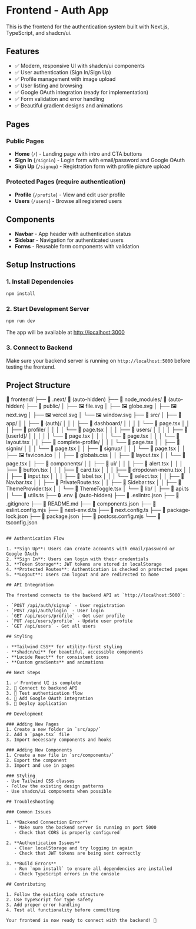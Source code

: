 # Frontend - Auth App

This is the frontend for the authentication system built with Next.js, TypeScript, and shadcn/ui.

## Features

- ✅ Modern, responsive UI with shadcn/ui components
- ✅ User authentication (Sign In/Sign Up)
- ✅ Profile management with image upload
- ✅ User listing and browsing
- ✅ Google OAuth integration (ready for implementation)
- ✅ Form validation and error handling
- ✅ Beautiful gradient designs and animations

## Pages

### Public Pages
- **Home** (`/`) - Landing page with intro and CTA buttons
- **Sign In** (`/signin`) - Login form with email/password and Google OAuth
- **Sign Up** (`/signup`) - Registration form with profile picture upload

### Protected Pages (require authentication)
- **Profile** (`/profile`) - View and edit user profile
- **Users** (`/users`) - Browse all registered users

## Components

- **Navbar** - App header with authentication status
- **Sidebar** - Navigation for authenticated users
- **Forms** - Reusable form components with validation

## Setup Instructions

### 1. Install Dependencies
```bash
npm install
```

### 2. Start Development Server
```bash
npm run dev
```

The app will be available at [http://localhost:3000](http://localhost:3000)

### 3. Connect to Backend

Make sure your backend server is running on `http://localhost:5000` before testing the frontend.

## Project Structure

📁 frontend/
    ├── 📁 .next/ 🚫 (auto-hidden)
    ├── 📁 node_modules/ 🚫 (auto-hidden)
    ├── 📁 public/
    │   ├── 🖼️ file.svg
    │   ├── 🖼️ globe.svg
    │   ├── 🖼️ next.svg
    │   ├── 🖼️ vercel.svg
    │   └── 🖼️ window.svg
    ├── 📁 src/
    │   ├── 📁 app/
    │   │   ├── 📁 (auth)/
    │   │   │   ├── 📁 dashboard/
    │   │   │   │   └── 📄 page.tsx
    │   │   │   ├── 📁 profile/
    │   │   │   │   └── 📄 page.tsx
    │   │   │   ├── 📁 users/
    │   │   │   │   ├── 📁 [userId]/
    │   │   │   │   │   └── 📄 page.tsx
    │   │   │   │   └── 📄 page.tsx
    │   │   │   └── 📄 layout.tsx
    │   │   ├── 📁 complete-profile/
    │   │   │   └── 📄 page.tsx
    │   │   ├── 📁 signin/
    │   │   │   └── 📄 page.tsx
    │   │   ├── 📁 signup/
    │   │   │   └── 📄 page.tsx
    │   │   ├── 🖼️ favicon.ico
    │   │   ├── 🎨 globals.css
    │   │   ├── 📄 layout.tsx
    │   │   └── 📄 page.tsx
    │   ├── 📁 components/
    │   │   ├── 📁 ui/
    │   │   │   ├── 📄 alert.tsx
    │   │   │   ├── 📄 button.tsx
    │   │   │   ├── 📄 card.tsx
    │   │   │   ├── 📄 dropdown-menu.tsx
    │   │   │   ├── 📄 input.tsx
    │   │   │   ├── 📄 label.tsx
    │   │   │   └── 📄 select.tsx
    │   │   ├── 📄 Navbar.tsx
    │   │   ├── 📄 PrivateRoute.tsx
    │   │   ├── 📄 Sidebar.tsx
    │   │   ├── 📄 ThemeProvider.tsx
    │   │   └── 📄 ThemeToggle.tsx
    │   └── 📁 lib/
    │       ├── 📄 api.ts
    │       └── 📄 utils.ts
    ├── 🔒 .env 🚫 (auto-hidden)
    ├── 📄 .eslintrc.json
    ├── 🚫 .gitignore
    ├── 📖 README.md
    ├── 📄 components.json
    ├── 📄 eslint.config.mjs
    ├── 📄 next-env.d.ts
    ├── 📄 next.config.ts
    ├── 📄 package-lock.json
    ├── 📄 package.json
    ├── 📄 postcss.config.mjs
    └── 📄 tsconfig.json
```

## Authentication Flow

1. **Sign Up**: Users can create accounts with email/password or Google OAuth
2. **Sign In**: Users can login with their credentials
3. **Token Storage**: JWT tokens are stored in localStorage
4. **Protected Routes**: Authentication is checked on protected pages
5. **Logout**: Users can logout and are redirected to home

## API Integration

The frontend connects to the backend API at `http://localhost:5000`:

- `POST /api/auth/signup` - User registration
- `POST /api/auth/login` - User login
- `GET /api/users/profile` - Get user profile
- `PUT /api/users/profile` - Update user profile
- `GET /api/users` - Get all users

## Styling

- **Tailwind CSS** for utility-first styling
- **shadcn/ui** for beautiful, accessible components
- **Lucide React** for consistent icons
- **Custom gradients** and animations

## Next Steps

1. ✅ Frontend UI is complete
2. 🔄 Connect to backend API
3. 🔄 Test authentication flow
4. 🔄 Add Google OAuth integration
5. 🔄 Deploy application

## Development

### Adding New Pages
1. Create a new folder in `src/app/`
2. Add a `page.tsx` file
3. Import necessary components and hooks

### Adding New Components
1. Create a new file in `src/components/`
2. Export the component
3. Import and use in pages

### Styling
- Use Tailwind CSS classes
- Follow the existing design patterns
- Use shadcn/ui components when possible

## Troubleshooting

### Common Issues

1. **Backend Connection Error**
   - Make sure the backend server is running on port 5000
   - Check that CORS is properly configured

2. **Authentication Issues**
   - Clear localStorage and try logging in again
   - Check that JWT tokens are being sent correctly

3. **Build Errors**
   - Run `npm install` to ensure all dependencies are installed
   - Check TypeScript errors in the console

## Contributing

1. Follow the existing code structure
2. Use TypeScript for type safety
3. Add proper error handling
4. Test all functionality before committing

Your frontend is now ready to connect with the backend! 🎉
